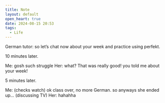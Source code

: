 ```yaml
---
title: Note
layout: default
open_heart: true
date: 2024-08-15 20:53
tags:
  - Life
---
```


German tutor: so let’s chat now about your week and practice using perfekt.

10 minutes later.

Me: gosh such struggle
Her: what? That was really good! you told me about your week!

5 minutes later.

Me: (checks watch) ok class over, no more German. so anyways she ended up… (discussing TV)
Her: hahahha
